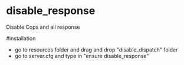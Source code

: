 # disable_response
Disable Cops and all response

#installation
-   go to resources folder and drag and drop "disable_dispatch" folder
-   go to server.cfg and type in "ensure disable_response"
